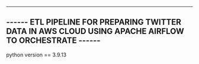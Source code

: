 ------------------------------------------------------------------------------------------------------
------ ETL PIPELINE FOR PREPARING TWITTER DATA IN AWS CLOUD USING APACHE AIRFLOW TO ORCHESTRATE ------
------------------------------------------------------------------------------------------------------

python version == 3.9.13
